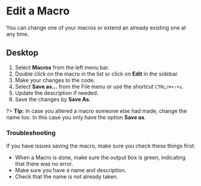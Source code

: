# Edit a Macro

You can change one of your macros or extend an already existing one at any time.

## Desktop

1. Select **Macros** from the left menu bar.
2. Double click on the macro in the list or click on **Edit** in the sidebar.
3. Make your changes to the code.
4. Select **Save as...** from the File menu or use the shortcut `CTRL/⌘+⇧+s`.
5. Update the description if needed.
6. Save the changes by **Save As**.

?> **Tip:** In case you altered a macro someone else had made, change the name too. In this case you only have the option **Save as**.

### Troubleshooting

If you have issues saving the macro, make sure you check these things first:

- When a Macro is done, make sure the output box is green, indicating that there was no error.
- Make sure you have a name and description.
- Check that the name is not already taken.